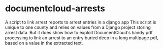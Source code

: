 documentcloud-arrests
=====================

A script to link arrest reports to arrest entries in a django app
  This script is unique to one county and relies on values from a Django project storing arrest data.
  But it does show how to exploit DocumentCloud's handy pdf processing to link an arrest to an entry buried deep in a long multipage pdf, based on a value in the extracted text. 
